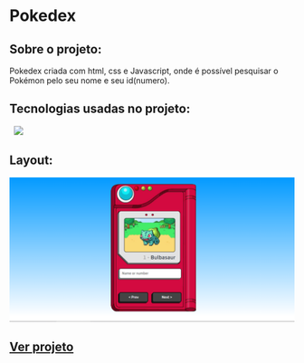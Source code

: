 # Pokedex 

## Sobre o projeto:

Pokedex criada com html, css e Javascript, onde é possível pesquisar o Pokémon pelo seu nome e seu id(numero). 

## Tecnologias usadas no projeto:

<img src="https://img.shields.io/badge/HTML5-E34F26?style=for-the-badge&logo=html5&logoColor=white" alt="">
<img src="https://img.shields.io/badge/CSS3-1572B6?style=for-the-badge&logo=css3&logoColor=white" alt="">
<img src="https://img.shields.io/badge/JavaScript-F7DF1E?style=for-the-badge&logo=javascript&logoColor=black" />

## Layout:

<img src="img\Captura de Tela (59).png" alt="exemplo imagem">

<!--# Autor:-->

## <p> <a href="https://AndersonRodrigs.github.io/Pokedex/" target="_blank">Ver projeto</a> </p>
